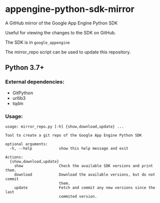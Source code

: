 # appengine-python-sdk-mirror
A GitHub mirror of the Google App Engine Python SDK

Useful for viewing the changes to the SDK on GitHub.

The SDK is in `google_appengine`

The mirror_repo script can be used to update this repository.

## Python 3.7+

### External dependencies:
  - GitPython
  - urllib3
  - tqdm

### Usage:
```
usage: mirror_repo.py [-h] {show,download,update} ...

Tool to create a git repo of the Google App Engine Python SDK

optional arguments:
  -h, --help            show this help message and exit

Actions:
  {show,download,update}
    show                Check the available SDK versions and print them.
    download            Download the available versions, but do not commit
                        them.
    update              Fetch and commit any new versions since the last
                        commited version.
```

